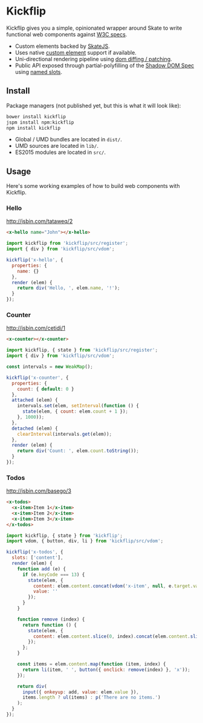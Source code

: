# Kickflip

Kickflip gives you a simple, opinionated wrapper around Skate to write functional web components against [W3C specs](https://github.com/w3c/webcomponents).

- Custom elements backed by [SkateJS](https://github.com/skatejs/skatejs).
- Uses native [custom element](http://w3c.github.io/webcomponents/spec/custom/) support if available.
- Uni-directional rendering pipeline using [dom diffing / patching](https://github.com/skatejs-dom-diff).
- Public API exposed through partial-polyfilling of the [Shadow DOM Spec](https://w3c.github.io/webcomponents/spec/shadow/) using [named slots](https://github.com/skatejs/named-slots).



## Install

Package managers (not published yet, but this is what it will look like):

```sh
bower install kickflip
jspm install npm:kickflip
npm install kickflip
```

- Global / UMD bundles are located in `dist/`.
- UMD sources are located in `lib/`.
- ES2015 modules are located in `src/`.



## Usage

Here's some working examples of how to build web components with Kickflip.



### Hello

http://jsbin.com/tataweq/2

```html
<x-hello name="John"></x-hello>
```

```js
import kickflip from 'kickflip/src/register';
import { div } from 'kickflip/src/vdom';

kickflip('x-hello', {
  properties: {
    name: {}
  },
  render (elem) {
    return div('Hello, ', elem.name, '!');
  }
});
```



### Counter

http://jsbin.com/cetidi/1

```html
<x-counter></x-counter>
```

```js
import kickflip, { state } from 'kickflip/src/register';
import { div } from 'kickflip/src/vdom';

const intervals = new WeakMap();

kickflip('x-counter', {
  properties: {
    count: { default: 0 }
  },
  attached (elem) {
    intervals.set(elem, setInterval(function () {
      state(elem, { count: elem.count + 1 });
    }, 1000));
  },
  detached (elem) {
    clearInterval(intervals.get(elem));
  },
  render (elem) {
    return div('Count: ', elem.count.toString());
  }
});
```



### Todos

http://jsbin.com/basego/3

```html
<x-todos>
  <x-item>Item 1</x-item>
  <x-item>Item 2</x-item>
  <x-item>Item 3</x-item>
</x-todos>
```

```js
import kickflip, { state } from 'kickflip';
import vdom, { button, div, li } from 'kickflip/src/vdom';

kickflip('x-todos', {
  slots: ['content'],
  render (elem) {
    function add (e) {
      if (e.keyCode === 13) {
        state(elem, {
          content: elem.content.concat(vdom('x-item', null, e.target.value)),
          value: ''
        });
      }
    }

    function remove (index) {
      return function () {
        state(elem, {
          content: elem.content.slice(0, index).concat(elem.content.slice(index + 1))
        });
      };
    }

    const items = elem.content.map(function (item, index) {
      return li(item, ' ', button({ onclick: remove(index) }, 'x'));
    });

    return div(
      input({ onkeyup: add, value: elem.value }),
      items.length ? ul(items) : p('There are no items.')
    );
  }
});
```

